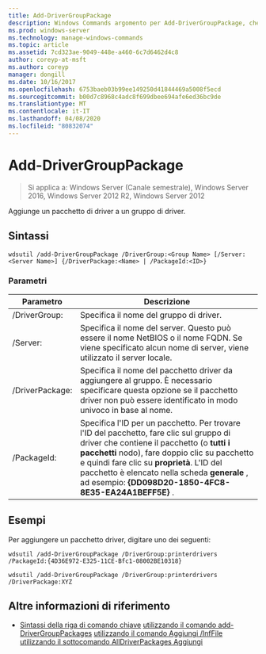 ```yaml
---
title: Add-DriverGroupPackage
description: Windows Commands argomento per Add-DriverGroupPackage, che aggiunge un pacchetto driver a un gruppo di driver.
ms.prod: windows-server
ms.technology: manage-windows-commands
ms.topic: article
ms.assetid: 7cd323ae-9049-448e-a460-6c7d6462d4c8
author: coreyp-at-msft
ms.author: coreyp
manager: dongill
ms.date: 10/16/2017
ms.openlocfilehash: 6753baeb03b99ee149250d41844469a5008f5ecd
ms.sourcegitcommit: b00d7c8968c4adc8f699dbee694afe6ed36bc9de
ms.translationtype: MT
ms.contentlocale: it-IT
ms.lasthandoff: 04/08/2020
ms.locfileid: "80832074"
---
```

# <a name="add-drivergrouppackage"></a>Add-DriverGroupPackage

>Si applica a: Windows Server (Canale semestrale), Windows Server 2016, Windows Server 2012 R2, Windows Server 2012

Aggiunge un pacchetto di driver a un gruppo di driver.

## <a name="syntax"></a>Sintassi
```
wdsutil /add-DriverGroupPackage /DriverGroup:<Group Name> [/Server:<Server Name>] {/DriverPackage:<Name> | /PackageId:<ID>}
```
### <a name="parameters"></a>Parametri

|         Parametro         |                                                                                                                                               Descrizione                                                                                                                                               |
|---------------------------|---------------------------------------------------------------------------------------------------------------------------------------------------------------------------------------------------------------------------------------------------------------------------------------------------------|
| /DriverGroup:<Group Name> |                                                                                                                                 Specifica il nome del gruppo di driver.                                                                                                                                 |
|   /Server:<Server name>   |                                                                                  Specifica il nome del server. Questo può essere il nome NetBIOS o il nome FQDN. Se viene specificato alcun nome di server, viene utilizzato il server locale.                                                                                  |
|   /DriverPackage:<Name>   |                                                                      Specifica il nome del pacchetto driver da aggiungere al gruppo. È necessario specificare questa opzione se il pacchetto driver non può essere identificato in modo univoco in base al nome.                                                                       |
|      /PackageId:<ID>      | Specifica l'ID per un pacchetto. Per trovare l'ID del pacchetto, fare clic sul gruppo di driver che contiene il pacchetto (o **tutti i pacchetti** nodo), fare doppio clic su pacchetto e quindi fare clic su **proprietà**. L'ID del pacchetto è elencato nella scheda **generale** , ad esempio: **{DD098D20-1850-4FC8-8E35-EA24A1BEFF5E}** . |

## <a name="examples"></a><a name=BKMK_examples></a>Esempi
Per aggiungere un pacchetto driver, digitare uno dei seguenti:
```
wdsutil /add-DriverGroupPackage /DriverGroup:printerdrivers /PackageId:{4D36E972-E325-11CE-Bfc1-08002BE10318}
```
```
wdsutil /add-DriverGroupPackage /DriverGroup:printerdrivers /DriverPackage:XYZ
```
## <a name="additional-references"></a>Altre informazioni di riferimento
- [Sintassi della riga di comando chiave](command-line-syntax-key.md)
[utilizzando il comando add-DriverGroupPackages](using-the-add-drivergrouppackages-command.md)
[utilizzando il comando Aggiungi /InfFile](using-the-add-driverpackage-command.md)
[utilizzando il sottocomando AllDriverPackages Aggiungi](using-the-add-alldriverpackages-subcommand.md)
